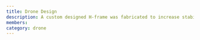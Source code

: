 ```yaml
---
title: Drone Design
description: A custom designed H-frame was fabricated to increase stability in flight and allow for a space-efficient payload delivery mechanism. Due to COVID-19 restrictions, reduced working capabilities prevented aluminum fabrication as was seen in previous iterations of the team’s UAV solution. Instead, prototyping and final fabrication of all components excluding 4 carbon fiber frame tubes were manufactured using the team’s 3D printer.
members:
category: drone
---
```


